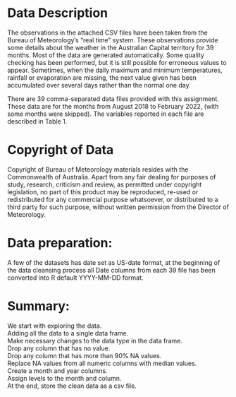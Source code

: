 # Data Description  
The observations in the attached CSV files have been taken from the Bureau of Meteorology’s “real time” system. These observations provide some details about the weather in the Australian Capital territory for 39 months. Most of the data are generated automatically. Some quality checking has been performed, but it is still possible for erroneous values to appear. Sometimes, when the daily maximum and minimum temperatures, rainfall or evaporation are missing, the next value given has been accumulated over several days rather than the normal one day.  
  

There are 39 comma-separated data files provided with this assignment. These data are for the months from August 2018 to February 2022, (with some months were skipped). The variables reported in each file are described in Table 1.  
  


# Copyright of Data  
Copyright of Bureau of Meteorology materials resides with the Commonwealth of Australia. Apart from any fair dealing for purposes of study, research, criticism and review, as permitted under copyright legislation, no part of this product may be reproduced, re-used or redistributed for any commercial purpose whatsoever, or distributed to a third party for such purpose, without written permission from the Director of Meteorology.  
  


# Data preparation:  
A few of the datasets has date set as US-date format, at the beginning of the data cleansing process all Date columns from each 39 file has been converted into R default YYYY-MM-DD format.  
  

# Summary:   
We start with exploring the data.  
Adding all the data to a single data frame.  
Make necessary changes to the data type in the data frame.  
Drop any column that has no value.  
Drop any column that has more than 90% NA values.  
Replace NA values from all numeric columns with median values.  
Create a month and year columns.  
Assign levels to the month and column.  
At the end, store the clean data as a csv file. 